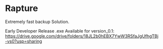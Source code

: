 # Rapture
Extremely fast backup Solution.

Early Developer Release .exe Available for version_0.1: 
https://drive.google.com/drive/folders/18JL2b0hEBX7YwW3RSfaJgUfhgTBj-vs0?usp=sharing
